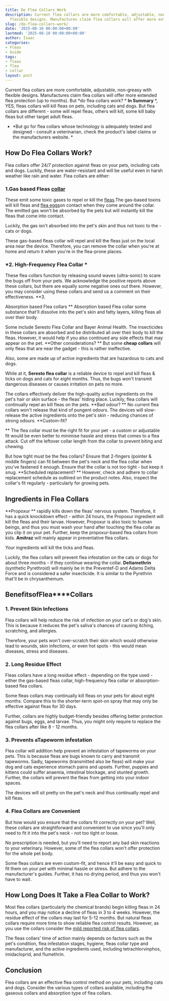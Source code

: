 ```yaml
---
title: Do Flea Collars Work
description: Current flea collars are more comfortable, adjustable, non-greasy with
  flexible designs. Manufactures claim flea collars will offer more extended flea...
slug: /do-flea-collars-work/
date: '2025-08-10 00:00:00+00:00'
lastmod: '2025-08-10 00:00:00+00:00'
author: Isaac
categories:
- Fleas
- Guide
tags:
- fleas
- flea
- collar
layout: post
---
```

Current flea collars are more comfortable, adjustable, non-greasy with flexible designs. Manufactures claim flea collars will offer more extended flea protection (up to months). But *do flea collars work? * **In Summary** *, YES, fleas collars will kill fleas on pets, including cats and dogs. But flea collars are different - some will repel fleas, others will kill, some kill baby fleas but other target adult fleas.

* *But go for flea collars whose technology is adequately tested and designed - consult a veterinarian, check the product's label claims or the manufacturers website. *

##  How Do Flea Collars Work?

Flea collars offer 24/7 protection against fleas on your pets, including cats and dogs. Luckily, these are water-resistant and will be useful even in harsh weather like rain and water. Flea collars are either:

###  1.**Gas based Fleas [collar](https://pestpolicy.com/best-flea-collar-for-cats/)**

These emit some toxic gases to repel or kill the [fleas](https://pestpolicy.com/at-what-temperature-do-fleas-die/).The gas-based toxins will kill fleas and [flea eggs](https://pestpolicy.com/what-do-flea-eggs-look-like/)on contact when they come around the collar. The emitted gas won't be absorbed by the pets but will instantly kill the fleas that come into contact.

Luckily, the gas isn't absorbed into the pet's skin and thus not toxic to the - cats or dogs.

These gas-based fleas collar will repel and kill the fleas just on the local area near the device. Therefore, you can remove the collar when you're at home and return it when you're in the flea-prone places.

###  ***2. High-Frequency Flea Collar** *

These flea collars function by releasing sound waves (ultra-sonic) to scare the bugs off from your pets. We acknowledge the positive reports above these collars, but there are equally some negative ones out there. However, you may consider using these collars and send us a comment on their effectiveness. **3.

Absorption based Flea collars ** Absorption based Flea collar some substance that'll dissolve into the pet's skin and fatty layers, killing fleas all over their body.

Some include Seresto Flea Collar and Bayer Animal Health. The insecticides in these collars are absorbed and be distributed all over their body to kill the fleas. However, it would help if you also continued any side effects that may appear on the pet. **Other considerations? ** But some **cheap collars** will only fleas that are near the gadget - this is rather ineffective.

Also, some are made up of active ingredients that are hazardous to cats and dogs.

While at it, **Seresto flea collar** is a reliable device to repel and kill fleas & ticks on dogs and cats for eight months. Thus, the bugs won't transmit dangerous diseases or causes irritation on pets no more.

The collars effectively deliver the high-quality active ingredients on the pet's hair or skin surface - the fleas' hiding place. Luckily, flea collars will continually repel an kill fleas on the pets. **Bad odour? ** No current flea collars won't release that kind of pungent odours. The devices will slow-release the active ingredients onto the pet's skin - reducing chances of strong odours. **Custom-fit?

** The flea collar must be the right fit for your pet - a custom or adjustable fit would be even better to minimise hassle and stress that comes to a flea attack. Cut off the leftover collar length from the collar to prevent biting and chewing.

But how tight must be the flea collars? Ensure that 2-fingers (pointer & middle fingers) can fit between the pet's neck and the flea collar when you've fastened it enough. Ensure that the collar is not too tight - but keep it snug. **Scheduled replacement? ** However, check and adhere to collar replacement schedule as outlined on the product notes. Also, inspect the collar's fit regularly - particularly for growing pets.

##  Ingredients in Flea Collars

**Propoxur ** rapidly kills down the fleas' nervous system. Therefore, it has a quick knockdown effect - within 24 hours, the Propoxur ingredient will kill the fleas and their larvae. However, Propoxur is also toxic to human beings, and thus you must wash your hand after touching the flea collar as you clip it on your pet. Further, keep the propoxur-based flea collars from kids. **Amitraz** will mainly appear in preventative flea collars.

Your ingredients will kill the ticks and fleas.

Luckily, the flea collars will prevent flea infestation on the cats or dogs for about three months - if they continue wearing the collar. **Deltamethrin** (synthetic Pyrethroid) will mainly be in the Preventef-D and Adams Delta Force and is considered a safer insecticide. It is similar to the Pyrethrin that'll be in chrysanthemum.

##  **Benefits**of**Flea****Collars**

###  1. Prevent Skin Infections

Flea collars will help reduce the risk of infection on your cat's or dog's skin. This is because it reduces the pet's saliva's chances of causing itching, scratching, and allergies.

Therefore, your pets won't over-scratch their skin which would otherwise lead to wounds, skin infections, or even hot spots - this would mean diseases, stress and diseases.

###  **2. Long Residue Effect**

Fleas collars have a long residue effect - depending on the type used - either the gas-based fleas collar, high-frequency flea collar or absorption-based flea collars.

Some fleas collars may continually kill fleas on your pets for about eight months. Compare this to the shorter-term spot-on spray that may only be effective against fleas for 30 days.

Further, collars are highly budget-friendly besides offering better protection against bugs, eggs, and larvae. Thus, you might only require to replace the flea collars after like 8 - 12 months.

###  3. Prevents aTapeworm infestation

Flea collar will addition help prevent an infestation of tapeworms on your pets. This is because fleas are bugs known to carry and transmit tapeworms. Sadly, tapeworms (transmitted also be fleas) will make your dog and cats experience stomach pains and upsets. Further, puppies and kittens could suffer anaemia, intestinal blockage, and stunted growth. Further, the collars will prevent the fleas from getting into your indoor spaces.

The devices will sit pretty on the pet's neck and thus continually repel and kill fleas.

###  4. Flea Collars are Convenient

But how would you ensure that the collars fit correctly on your pet? Well, these collars are straightforward and convenient to use since you'll only need to fit it into the pet's neck - not too tight or loose.

No prescription is needed, but you'll need to report any bad skin reactions to your veterinary. However, some of the flea collars won't offer protection for the whole pet body.

Some fleas collars are even custom-fit, and hence it'll be easy and quick to fit them on your pet with minimal hassle or stress. But adhere to the manufacturer's guides. Further, it has no drying period, and thus you won't have to wait.

##  How Long Does It Take a Flea Collar to Work?

Most flea collars (particularly the chemical brands) begin killing fleas in 24 hours, and you may notice a decline of fleas in 3 to 4 weeks. However, the residue effect of the collars may last for 5-12 months. But natural fleas collars require more time to show reliable flea control results. However, as you use the collars consider the [mild reported risk of flea collars](https://cen.acs.org/articles/95/i2/EPA-finds-risks-flea-collar.html).

The fleas collars' time of action mainly depends on factors such as the pet's condition, flea infestation stages, hygiene, fleas collar type and manufacturer, and the active ingredients used, including tetrachlorvinphos, imidacloprid, and flumethrin.

##  Conclusion

Flea collars are an effective flea control method on your pets, including cats and dogs. Consider the various types of collars available, including the gaseous collars and absorption type of flea collars.
